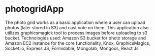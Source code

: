 # photogridApp
The photo grid works as a basic application where a user can upload photos (later stored in S3) and cast vote on them. This application also utilizes graphicsmagick tool to process images before uploading to s3 bucket.
Technologies used: Amazon S3 bucket for photo storage and Amazon EC2 instance for the core functionality, Knox, GraphicsMagics, Socket.io, Express JS, Formidable, Mongolab, Mongoos, React Js
